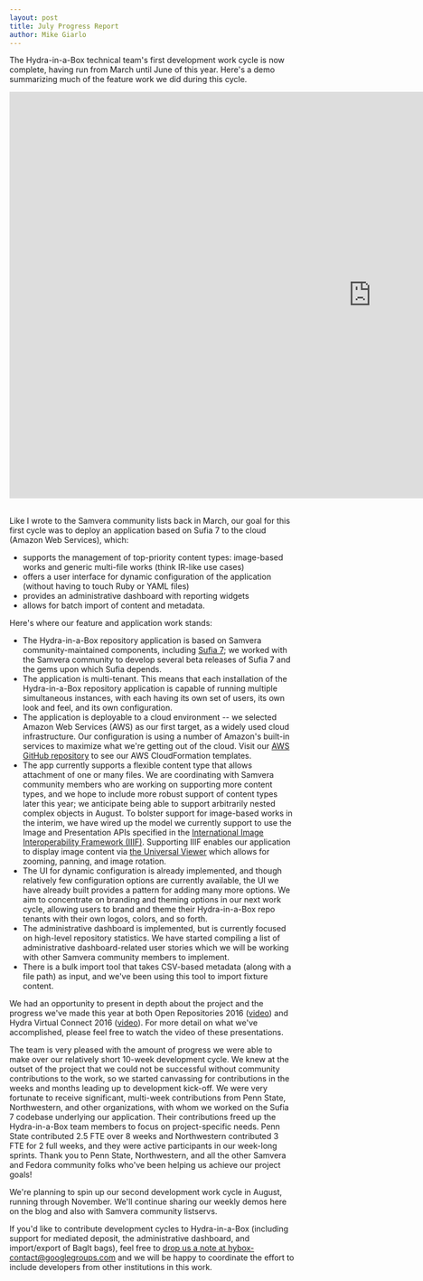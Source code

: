 ```yaml
---
layout: post
title: July Progress Report
author: Mike Giarlo
---
```


The Hydra-in-a-Box technical team's first development work cycle is now complete, having run from March until June of this year. Here's a demo summarizing much of the feature work we did during this cycle.

<div class="videoWrapper"> <iframe width="1280" height="720" src="https://www.youtube.com/embed/NlMTlqwunkY" frameborder="0" allowfullscreen></iframe></div>
<br/>

Like I wrote to the Samvera community lists back in March, our goal for this first cycle was to deploy an application based on Sufia 7 to the cloud (Amazon Web Services), which:

* supports the management of top-priority content types: image-based works and generic multi-file works (think IR-like use cases)
* offers a user interface for dynamic configuration of the application (without having to touch Ruby or YAML files)
* provides an administrative dashboard with reporting widgets
* allows for batch import of content and metadata.

Here's where our feature and application work stands:

* The Hydra-in-a-Box repository application is based on Samvera community-maintained components, including [Sufia 7](http://sufia.io); we worked with the Samvera community to develop several beta releases of Sufia 7 and the gems upon which Sufia depends.
* The application is multi-tenant. This means that each installation of the Hydra-in-a-Box repository application is capable of running multiple simultaneous instances, with each having its own set of users, its own look and feel, and its own configuration.
* The application is deployable to a cloud environment -- we selected Amazon Web Services (AWS) as our first target, as a widely used cloud infrastructure. Our configuration is using a number of Amazon's built-in services to maximize what we're getting out of the cloud. Visit our [AWS GitHub repository](https://github.com/hybox/aws) to see our AWS CloudFormation templates.
* The app currently supports a flexible content type that allows attachment of one or many files. We are coordinating with Samvera community members who are working on supporting more content types, and we hope to include more robust support of content types later this year; we anticipate being able to support arbitrarily nested complex objects in August. To bolster support for image-based works in the interim, we have wired up the model we currently support to use the Image and Presentation APIs specified in the [International Image Interoperability Framework (IIIF)](http://iiif.io/). Supporting IIIF enables our application to display image content via [the Universal Viewer](https://github.com/UniversalViewer/universalviewer/wiki/About) which allows for zooming, panning, and image rotation.
* The UI for dynamic configuration is already implemented, and though relatively few configuration options are currently available, the UI we have already built provides a pattern for adding many more options. We aim to concentrate on branding and theming options in our next work cycle, allowing users to brand and theme their Hydra-in-a-Box repo tenants with their own logos, colors, and so forth.
* The administrative dashboard is implemented, but is currently focused on high-level repository statistics. We have started compiling a list of administrative dashboard-related user stories which we will be working with other Samvera community members to implement.
* There is a bulk import tool that takes CSV-based metadata (along with a file path) as input, and we've been using this tool to import fixture content.

We had an opportunity to present in depth about the project and the progress we've made this year at both Open Repositories 2016 ([video](http://mediasite.charteredaccountants.ie/mediasite/Viewer/?peid=a688f51e420347e6bc33a9a36c81abe71d&authTicket=acc9368099ff4f7cb0bd6c263fa004aa)) and Hydra Virtual Connect 2016 ([video](https://connect.iu.edu/p3a1fbn4497/?launcher=false&fcsContent=true&pbMode=normal)). For more detail on what we've accomplished, please feel free to watch the video of these presentations.

The team is very pleased with the amount of progress we were able to make over our relatively short 10-week development cycle. We knew at the outset of the project that we could not be successful without community contributions to the work, so we started canvassing for contributions in the weeks and months leading up to development kick-off. We were very fortunate to receive significant, multi-week contributions from Penn State, Northwestern, and other organizations, with whom we worked  on the Sufia 7 codebase underlying our application. Their contributions freed up the Hydra-in-a-Box team members to focus on project-specific needs. Penn State contributed 2.5 FTE over 8 weeks and Northwestern contributed 3 FTE for 2 full weeks, and they were active participants in our week-long sprints. Thank you to Penn State, Northwestern, and all the other Samvera and Fedora community folks who've been helping us achieve our project goals!

We're planning to spin up our second development work cycle in August, running through November. We'll continue sharing our weekly demos here on the blog and also with Samvera community listservs.

If you'd like to contribute development cycles to Hydra-in-a-Box (including support for mediated deposit, the administrative dashboard, and import/export of BagIt bags), feel free to [drop us a note at hybox-contact@googlegroups.com](mailto:hybox-contact@googlegroups.com) and we will be happy to coordinate the effort to include developers from other institutions in this work.
